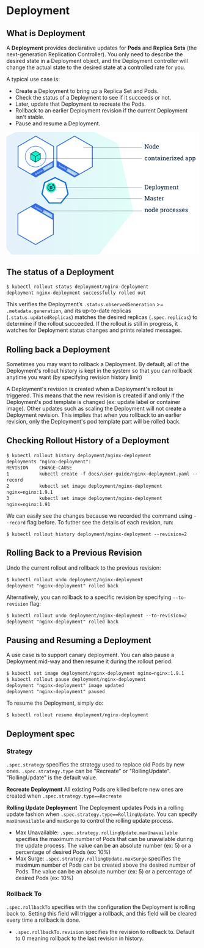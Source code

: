 # Deployment

## What is Deployment
A **Deployment** provides declarative updates for **Pods** and **Replica Sets** (the next-generation Replication Controller). You only need to describe the desired state in a Deployment object, and the Deployment controller will change the actual state to the desired state at a controlled rate for you.

A typical use case is:
- Create a Deployment to bring up a Replica Set and Pods.
- Check the status of a Deployment to see if it succeeds or not.
- Later, update that Deployment to recreate the Pods.
- Rollback to an earlier Deployment revision if the current Deployment isn't stable.
- Pause and resume a Deployment.

![Kubernetes Deployment](images/deployment.png)

## The status of a Deployment
```console
$ kubectl rollout status deployment/nginx-deployment
deployment nginx-deployment successfully rolled out
```

This verifies the Deployment’s `.status.observedGeneration` >= `.metadata.generation`, and its up-to-date replicas (`.status.updatedReplicas`) matches the desired replicas (`.spec.replicas`) to determine if the rollout succeeded. If the rollout is still in progress, it watches for Deployment status changes and prints related messages.

## Rolling back a Deployment
Sometimes you may want to rollback a Deployment. By default, all of the Deployment's rollout history is kept in the system so that you can rollback anytime you want (by specifying revision history limit)

A Deployment's revision is created when a Deployment's rollout is triggered. This means that the new revision is created if and only if the Deployment's pod template is changed (ex: update label or container image). Other updates such as scaling the Deployment will not create a Deployment revision. This implies that when you rollback to an earlier revision, only the Deployment's pod template part will be rolled back.

## Checking Rollout History of a Deployment
```console
$ kubectl rollout history deployment/nginx-deployment
deployments "nginx-deployment":
REVISION    CHANGE-CAUSE
1           kubectl create -f docs/user-guide/nginx-deployment.yaml --record
2           kubectl set image deployment/nginx-deployment nginx=nginx:1.9.1
3           kubectl set image deployment/nginx-deployment nginx=nginx:1.91
```
We can easily see the changes because we recorded the command using `--record` flag before. To futher see the details of each revision, run:
```console
$ kubectl rollout history deployment/nginx-deployment --revision=2
```

## Rolling Back to a Previous Revision
Undo the current rollout and rollback to the previous revision:
```console
$ kubectl rollout undo deployment/nginx-deployment
deployment "nginx-deployment" rolled back
```

Alternatively, you can rollback to a specific revision by specifying `--to-revision` flag:
```console
$ kubectl rollout undo deployment/nginx-deployment --to-revision=2
deployment "nginx-deployment" rolled back
```

## Pausing and Resuming a Deployment
A use case is to support canary deployment. You can also pause a Deployment mid-way and then resume it during the rollout period:
```console
$ kubectl set image deployment/nginx-deployment nginx=nginx:1.9.1
$ kubectl rollout pause deployment/nginx-deployment
deployment "nginx-deployment" image updated
deployment "nginx-deployment" paused
```

To resume the Deployment, simply do:
```console
$ kubectl rollout resume deployment/nginx-deployment
```

## Deployment spec
### Strategy

`.spec.strategy` specifies the strategy used to replace old Pods by new ones. `.spec.strategy.type` can be "Recreate" or "RollingUpdate". "RollingUpdate" is the default value.

**Recreate Deployment**
All existing Pods are killed before new ones are created when `.spec.strategy.type==Recreate`

**Rolling Update Deployment**
The Deployment updates Pods in a rolling update fashion when `.spec.strategy.type==RollingUpdate`. You can specify `maxUnavailable` and `maxSurge` to control the rolling update process.

- Max Unavailable: `.spec.strategy.rollingUpdate.maxUnavailable` specifies the maximum number of Pods that can be unavailable during the update process. The value can be an absolute number (ex: 5) or a percentage of desired Pods (ex: 10%)
- Max Surge: `.spec.strategy.rollingUpdate.maxSurge` specifies the maximum number of Pods can be created above the desired number of Pods. The value can be an absolute number (ex: 5) or a percentage of desired Pods (ex: 10%)

### Rollback To
`.spec.rollbackTo` specifies with the configuration the Deployment is rolling back to. Setting this field will trigger a rollback, and this field will be cleared every time a rollback is done.

- `.spec.rollbackTo.revision` specifies the revision to rollback to. Default to 0 meaning rollback to the last revision in history.
